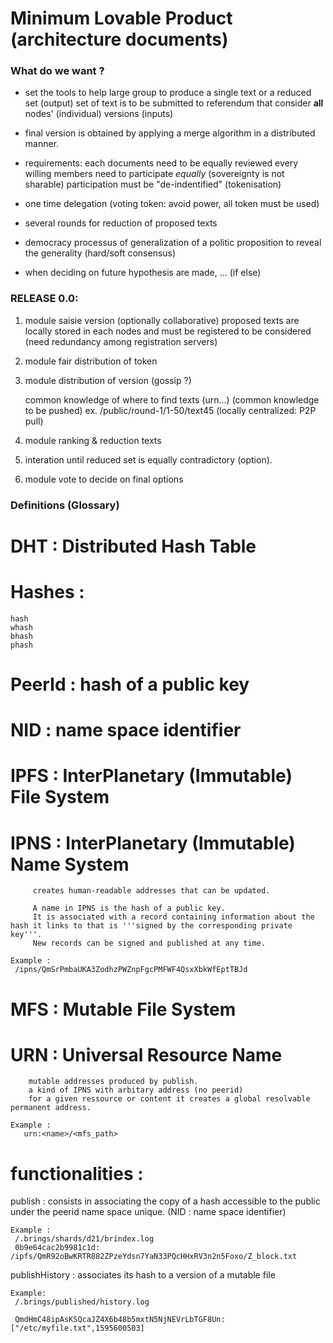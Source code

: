 # Minimum Lovable Product (architecture documents)


### What do we want ?

 - set the tools to help large group to produce a single text or a reduced set (output)
   set of text is to be submitted to referendum
   that consider **all**  nodes' (individual) versions (inputs)
 - final version is obtained by applying a merge algorithm in a distributed manner.
 - requirements:
     each documents need to be equally reviewed
     every willing members need to participate _equally_ (sovereignty is not sharable)
     participation must be "de-indentified" (tokenisation)

 - one time delegation (voting token: avoid power, all token must be used)
 - several rounds for reduction of proposed texts

 - democracy processus of generalization of a politic proposition
   to reveal the generality (hard/soft consensus)

 - when deciding on future hypothesis are made, ... (if else)
 



### RELEASE 0.0:

1. module saisie version (optionally collaborative)
   proposed texts are locally stored in each nodes and must be registered to be considered
   (need redundancy among registration servers)

2. module fair distribution of token

3. module distribution of version (gossip ?)

   common knowledge of where to find texts (urn...) (common knowledge to be pushed)
   ex. /public/round-1/1-50/text45 (locally centralized: P2P pull)
   
4. module ranking & reduction texts

5. interation until reduced set is equally contradictory (option).

6. module vote to decide on final options







### Definitions (Glossary)

# DHT : Distributed Hash Table

# Hashes :

    hash
    whash
    bhash
    phash
    
# PeerId : hash of a public key

# NID : name space identifier

# IPFS : InterPlanetary (Immutable) File System

# IPNS : InterPlanetary (Immutable) Name System
         creates human-readable addresses that can be updated.

         A name in IPNS is the hash of a public key. 
         It is associated with a record containing information about the hash it links to that is '''signed by the corresponding private key'''. 
         New records can be signed and published at any time.

    Example :
     /ipns/QmSrPmbaUKA3ZodhzPWZnpFgcPMFWF4QsxXbkWfEptTBJd
     
# MFS : Mutable File System 

# URN : Universal Resource Name
        mutable addresses produced by publish. 
        a kind of IPNS with arbitary address (no peerid)
        for a given ressource or content it creates a global resolvable permanent address.

    Example :
       urn:<name>/<mfs_path>

# functionalities :

  publish : consists in associating the copy of a hash accessible to the public under the peerid name space unique. (NID : name space identifier)

    Example :
     /.brings/shards/d21/brindex.log
     0b9e64cac2b9981c1d: /ipfs/QmR92oBwKRTR882ZPzeYdsn7YaN33PQcHHxRV3n2n5Foxo/Z_block.txt
    
  publishHistory : associates its hash to a version of a mutable file

    Example:
     /.brings/published/history.log 

     QmdHmC48ipAsKSQcaJZ4X6b48b5mxtN5NjNEVrLbTGF8Un: ["/etc/myfile.txt",1595600503]

